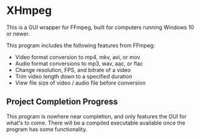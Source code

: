 # XHmpeg

This is a GUI wrapper for FFmpeg, built for computers running Windows 10 or newer.

This program includes the following features from FFmpeg:
- Video format conversion to mp4, mkv, avi, or mov
- Audio format conversions to mp3, wav, aac, or flac
- Change resolution, FPS, and bitrate of a video
- Trim video length down to a specified duration
- View file size of video / audio file before conversion

## Project Completion Progress
This program is nowhere near completion, and only features the GUI for what's to come. There will be a compiled executable available once the program has some functionality.
